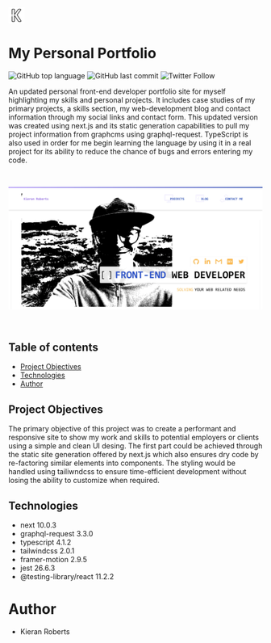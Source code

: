 ![portfolio logo](/public/favicon-32x32.png?raw=true "portfolio logo")

# My Personal Portfolio

![GitHub top language](https://img.shields.io/github/languages/top/kieran6roberts/MyPortfolio-nextjs)
![GitHub last commit](https://img.shields.io/github/last-commit/kieran6roberts/MyPortfolio-nextjs)
![Twitter Follow](https://img.shields.io/twitter/follow/kieran6dev?style=social)

An updated personal front-end developer portfolio site for myself highlighting my skills and personal projects. It includes case studies of my primary projects, a skills section, my web-development blog and contact information through my social links and contact form. This updated version was created using next.js and its static generation capabilities to pull my project information from graphcms using graphql-request. TypeScript is also used in order for me begin learning the language by using it in a real project for its ability to reduce the chance of bugs and errors entering my code.

<br />

![Portfolio home full page](/public/images/home.webp?raw=true "Portfolio desktop landing page screenshot")

<br />

## Table of contents

- [Project Objectives](#project-objectives)
- [Technologies](#technologies)
- [Author](#author)

## Project Objectives

The primary objective of this project was to create a performant and responsive site to show my work and skills to potential employers or clients using a simple and clean UI desing. The first part could be achieved through the static site generation offered by next.js which also ensures dry code by re-factoring similar elements into components. The styling would be handled using tailiwndcss to ensure time-efficient development without losing the ability to customize when required.

## Technologies

- next 10.0.3
- graphql-request 3.3.0
- typescript 4.1.2
- tailwindcss 2.0.1
- framer-motion 2.9.5
- jest 26.6.3
- @testing-library/react 11.2.2

# Author

- Kieran Roberts
